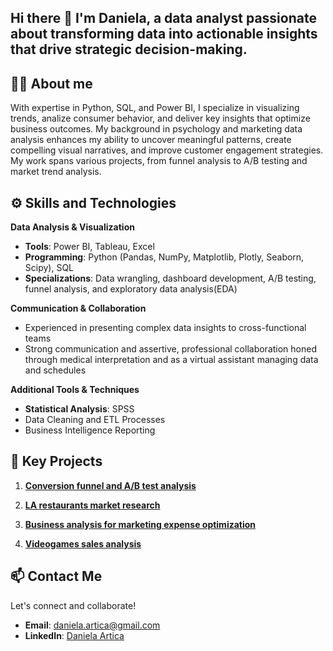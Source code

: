 ## Hi there 👋 I'm Daniela, a data analyst passionate about transforming data into actionable insights that drive strategic decision-making.

## 👩‍💻 About me  
 With expertise in Python, SQL, and Power BI, I specialize in visualizing trends, analize consumer behavior, and deliver key insights that optimize business outcomes. My background in psychology and marketing data analysis enhances my ability to uncover meaningful patterns, create compelling visual narratives, and improve customer engagement strategies. My work spans various projects, from funnel analysis to A/B testing and market trend analysis.

## ⚙️ Skills and Technologies  
**Data Analysis & Visualization**  
- **Tools**: Power BI, Tableau, Excel  
- **Programming**: Python (Pandas, NumPy, Matplotlib, Plotly, Seaborn, Scipy), SQL  
- **Specializations**: Data wrangling, dashboard development, A/B testing, funnel analysis, and exploratory data analysis(EDA) 

**Communication & Collaboration**  
- Experienced in presenting complex data insights to cross-functional teams  
- Strong communication and assertive, professional collaboration honed through medical interpretation and as a virtual assistant managing data and schedules  

**Additional Tools & Techniques**  
- **Statistical Analysis**: SPSS 
- Data Cleaning and ETL Processes  
- Business Intelligence Reporting  

## 🌟 Key Projects  
1. **[Conversion funnel and A/B test analysis](https://github.com/daniela-artica/Sales_funnel_analysis.git)**  

2. **[LA restaurants market research](https://github.com/daniela-artica/Market-research-project.git)**  

3. **[Business analysis for marketing expense optimization](https://github.com/daniela-artica/Proyecto_analisis-de-negocio.git)**  

4. **[Videogames sales analysis](https://github.com/daniela-artica/Videogames-sales-analysis.git)**  


## 📫 Contact Me  
Let's connect and collaborate!  
- **Email**: [daniela.artica@gmail.com](mailto:daniela.artica@gmail.com)  
- **LinkedIn**: [Daniela Artica](https://www.linkedin.com/in/danielaartica)  

